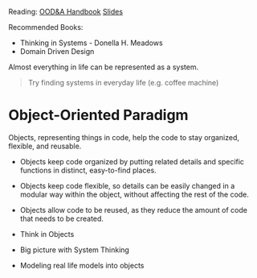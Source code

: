 Reading:
[OOD&A Handbook](Object-Oriented%20Design%20and%20Analysis%20Handbook.pdf)
[Slides](Slides%20-%20Object-Oriented%20Analysis%20and%20Design.pdf)

Recommended Books:
- Thinking in Systems - Donella H. Meadows
- Domain Driven Design

Almost everything in life can be represented as a system. 

> Try finding systems in everyday life (e.g. coffee machine)


# Object-Oriented Paradigm
Objects, representing things in code, help the code to stay organized, flexible, and reusable. 
- Objects keep code organized by putting related details and specific functions in distinct, easy-to-find places. 
- Objects keep code flexible, so details can be easily changed in a modular way within the object, without affecting the rest of the code. 
- Objects allow code to be reused, as they reduce the amount of code that needs to be created.


- Think in Objects
- Big picture with System Thinking
- Modeling real life models into objects